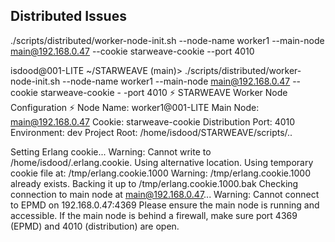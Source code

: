 ## Distributed Issues

./scripts/distributed/worker-node-init.sh --node-name worker1 --main-node main@192.168.0.47 --cookie starweave-cookie --port 4010

isdood@001-LITE ~/STARWEAVE (main)> ./scripts/distributed/worker-node-init.sh --node-name worker1 --main-node main@192.168.0.47 --cookie starweave-cookie -
-port 4010
⚡ STARWEAVE Worker Node Configuration ⚡
Node Name: worker1@001-LITE
Main Node: main@192.168.0.47
Cookie: starweave-cookie
Distribution Port: 4010
Environment: dev
Project Root: /home/isdood/STARWEAVE/scripts/..

Setting Erlang cookie...
Warning: Cannot write to /home/isdood/.erlang.cookie. Using alternative location.
Using temporary cookie file at: /tmp/erlang.cookie.1000
Warning: /tmp/erlang.cookie.1000 already exists. Backing it up to /tmp/erlang.cookie.1000.bak
Checking connection to main node at main@192.168.0.47...
Warning: Cannot connect to EPMD on 192.168.0.47:4369
Please ensure the main node is running and accessible.
If the main node is behind a firewall, make sure port 4369 (EPMD) and 4010 (distribution) are open.